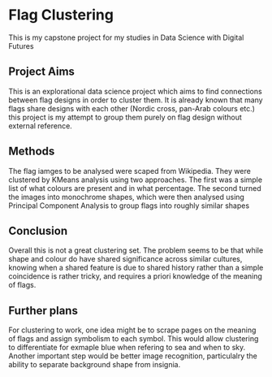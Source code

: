 # Flag Clustering

This is my capstone project for my studies in Data Science with Digital Futures

## Project Aims

This is an explorational data science project which aims to find connections between flag designs in order to cluster them.
It is already known that many flags share designs with each other (Nordic cross, pan-Arab colours etc.) this project is my attempt to group them purely on flag design without external reference.

## Methods

The flag iamges to be analysed were scaped from Wikipedia.
They were clustered by KMeans analysis using two approaches.
The first was a simple list of what colours are present and in what percentage.
The second turned the images into monochrome shapes, which were then analysed using Principal Component Analysis to group flags into roughly similar shapes

## Conclusion

Overall this is not a great clustering set.
The problem seems to be that while shape and colour do have shared significance across similar cultures, knowing when a shared feature is due to shared history rather than a simple coincidence is rather tricky, and requires a priori knowledge of the meaning of flags.

## Further plans

For clustering to work, one idea might be to scrape pages on the meaning of flags and assign symbolism to each symbol.
This would allow clustering to differentiate for exmaple blue when refering to sea and when to sky.
Another important step would be better image recognition, particulalry the ability to separate background shape from insignia.

